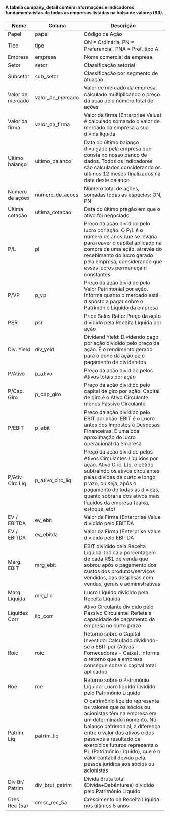 #### A tabela company_detail contém informações e indicadores fundamentalistas de todas as empresas listadas na bolsa de valores (B3).  

Nome | Coluna | Descrição
------------ | ------------- | ------------ 
Papel | papel | Código da Ação |
Tipo | tipo | ON = Ordinária, PN = Preferencial, PNA = Pref. tipo A
Empresa | empresa | Nome comercial da empresa
Setor | setor | Classificação setorial
Subsetor | sub_setor | Classificação por segmento de atuação
Valor de mercado | valor_de_mercado | Valor de mercado da empresa, calculado multiplicando o preço da ação pelo número total de ações
Valor da firma | valor_da_firma | Valor da firma (Enterprise Value) é calculado somando o valor de mercado da empresa a sua dívida líquida
Último balanço | ultimo_balanco | Data do último balanço divulgado pela empresa que consta no nosso banco de dados. Todos os indicadores são calculados considerando os últimos 12 meses finalizados na data deste balanço
Número de ações | numero_de_acoes | Número total de ações, somadas todas as espécies: ON, PN
Última cotação | ultima_cotacao | Data do último pregão em  que o ativo foi negociado
P/L | pl | Preço da ação dividido pelo lucro por ação. O P/L é o número de anos que se levaria para reaver o capital aplicado na compra de uma ação, através do recebimento do lucro gerado pela empresa, considerando que esses lucros permaneçam constantes
P/VP | p_vp | Preço da ação dividido pelo Valor Patrimonial por ação. Informa quanto o mercado está disposto a pagar sobre o Patrimônio Líquido da empresa
PSR | psr | Price Sales Ratio: Preço da ação dividido pela Receita Líquida por ação
Div. Yield | div_yeld | Dividend Yield: Dividendo pago por ação dividido pelo preço da ação. É o rendimento gerado para o dono da ação pelo pagamento de dividendos
P/Ativo | p_ativo | Preço da ação dividido pelos Ativos totais por ação
P/Cap. Giro | p_cap_giro | Preço da ação dividido pelo capital de giro por ação. Capital de giro é o Ativo Circulante menos Passivo Circulante
P/EBIT | p_ebit | Preço da ação dividido pelo EBIT por ação. EBIT é o Lucro antes dos Impostos e Despesas Financeiras. É uma boa aproximação do lucro operacional da empresa
P/Ativ Circ Liq | p_ativo_circ_liq | Preço da ação dividido pelos Ativos Circulantes Líquidos por ação. Ativo Circ. Líq. é obtido subtraindo os ativos circulantes pelas dívidas de curto e longo prazo, ou seja, após o pagamento de todas as dívidas, quanto sobraria dos ativos mais líquidos da empresa (caixa, estoque, etc)
EV / EBITDA | ev_ebit | Valor da Firma (Enterprise Value dividido pelo EBITDA
EV / EBITDA | ev_ebitda | Valor da Firma (Enterprise Value dividido pelo EBITDA
Marg. EBIT | mrg_ebit | EBIT dividido pela Receita Líquida: Indica a porcentagem de cada R$1 de venda que sobrou após o pagamento dos custos dos produtos/serviços vendidos, das despesas com vendas, gerais e administrativas
Marg. Líquida | mrg_liq | Lucro Líquido dividido pela Receita Líquida
Liquidez Corr | liq_corr | Ativo Circulante dividido pelo Passivo Circulante: Reflete a capacidade de pagamento da empresa no curto prazo
Roic | roic | Retorno sobre o Capital Investido: Calculado dividindo-se o EBIT por (Ativos - Fornecedores - Caixa). Informa o retorno que a empresa consegue sobre o capital total aplicadoo
Roe | roe | Retorno sobre o Patrimônio Líquido: Lucro líquido dividido pelo Patrimônio Líquido
Patrim. Líq | patrim_liq | O patrimônio líquido representa os valores que os sócios ou acionistas têm na empresa em um determinado momento. No balanço patrimonial, a diferença entre o valor dos ativos e dos passivos e resultado de exercícios futuros representa o PL (Patrimônio Líquido), que é o valor contábil devido pela pessoa jurídica aos sócios ou acionistas
Div Br/ Patrim | div_brut_patrim | Dívida Bruta total (Dívida+Debêntures) dividido pelo Patrimônio Líquido
Cres. Rec (5a) | cresc_rec_5a | Crescimento da Receita Líquida nos últimos 5 anos
